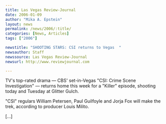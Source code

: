 ```yaml
---
title: Las Vegas Review-Journal
date: 2006-01-09
author: "Mika A. Epstein"
layout: news
permalink: /news/2006/:title/
categories: [News, Articles]
tags: ["2006"]

newstitle: "SHOOTING STARS: CSI returns to Vegas  "
newsauthor: Staff  
newssource: Las Vegas Review-Journal  
newsurl: http://www.reviewjournal.com  

---
```


TV's top-rated drama &#8212; CBS' set-in-Vegas "CSI: Crime Scene Investigation" &#8212; returns home this week for a "Killer" episode, shooting today and Tuesday at Glitter Gulch.

"CSI" regulars William Petersen, Paul Guilfoyle and Jorja Fox will make the trek, according to producer Louis Milito.

[...]

